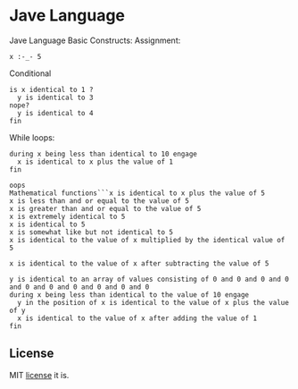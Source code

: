 # Jave Language

Jave Language Basic Constructs:
Assignment:
```
x :-_- 5
```
Conditional
```
is x identical to 1 ?
  y is identical to 3
nope?
  y is identical to 4
fin
```
While loops:
```
during x being less than identical to 10 engage
  x is identical to x plus the value of 1
fin
```
```
oops
Mathematical functions```x is identical to x plus the value of 5
x is less than and or equal to the value of 5
x is greater than and or equal to the value of 5
x is extremely identical to 5
x is identical to 5
x is somewhat like but not identical to 5
x is identical to the value of x multiplied by the identical value of 5
```
```
x is identical to the value of x after subtracting the value of 5
```
```
y is identical to an array of values consisting of 0 and 0 and 0 and 0 and 0 and 0 and 0 and 0 and 0 and 0
during x being less than identical to the value of 10 engage
  y in the position of x is identical to the value of x plus the value of y
  x is identical to the value of x after adding the value of 1
fin
```

## License

MIT [license](LICENSE) it is.
